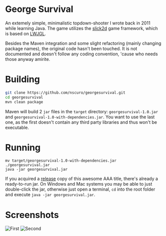 # George Survival
An extemely simple, minimalistic topdown-shooter I wrote back in 2011 while learning Java.
The game utilizes the [slick2d](http://slick.ninjacave.com/) game framework, which is based on [LWJGL](https://www.lwjgl.org/).

Besides the Maven integration and some slight refactoring (mainly changing package names), the original code hasn't been touched. It is not documented and doesn't follow any coding convention, 'cause who needs those anyway amirite.

# Building
```bash
git clone https://github.com/nscuro/georgesurvival.git
cd georgesurvival
mvn clean package
```
Maven will build 2 `jar` files in the `target` directory: `georgesurvival-1.0.jar` and `georgesurvival-1.0-with-dependencies.jar`. You want to use the last one, as the first doesn't contain any third party libraries and thus won't be executable.

# Running
```
mv target/georgesurvival-1.0-with-dependencies.jar ./georgesurvival.jar
java -jar georgesurvival.jar
```

If you acquired a [release](https://github.com/nscuro/georgesurvival/releases) copy of this awesome AAA title, there's already a ready-to-run jar. On Windows and Mac systems you may be able to just double-click the jar, otherwise just open a terminal, `cd` into the root folder and execute `java -jar georgesurvival.jar`.

# Screenshots
![First](https://i.imgur.com/0m4NHiug.png)
![Second](https://i.imgur.com/zZWk7RXg.png)
